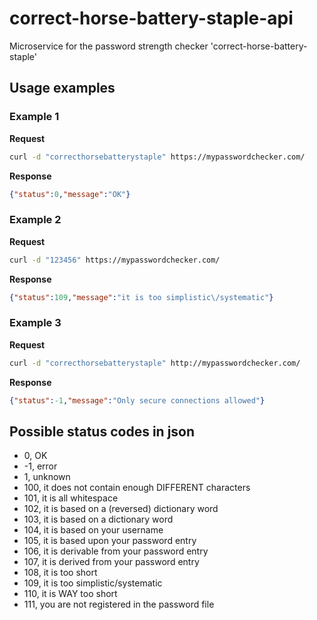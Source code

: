 # correct-horse-battery-staple-api
Microservice for the password strength checker 'correct-horse-battery-staple'

## Usage examples
### Example 1
**Request**
```bash
curl -d "correcthorsebatterystaple" https://mypasswordchecker.com/
```
**Response**
```json
{"status":0,"message":"OK"}
```


### Example 2
**Request**
```bash
curl -d "123456" https://mypasswordchecker.com/
```
**Response**
```json
{"status":109,"message":"it is too simplistic\/systematic"}
```


### Example 3
**Request**
```bash
curl -d "correcthorsebatterystaple" http://mypasswordchecker.com/
```
**Response**
```json
{"status":-1,"message":"Only secure connections allowed"}
```

## Possible status codes in json
* 0, OK
* -1, error
* 1, unknown
* 100, it does not contain enough DIFFERENT characters
* 101, it is all whitespace
* 102, it is based on a (reversed) dictionary word
* 103, it is based on a dictionary word
* 104, it is based on your username
* 105, it is based upon your password entry
* 106, it is derivable from your password entry
* 107, it is derived from your password entry
* 108, it is too short
* 109, it is too simplistic/systematic
* 110, it is WAY too short
* 111, you are not registered in the password file
